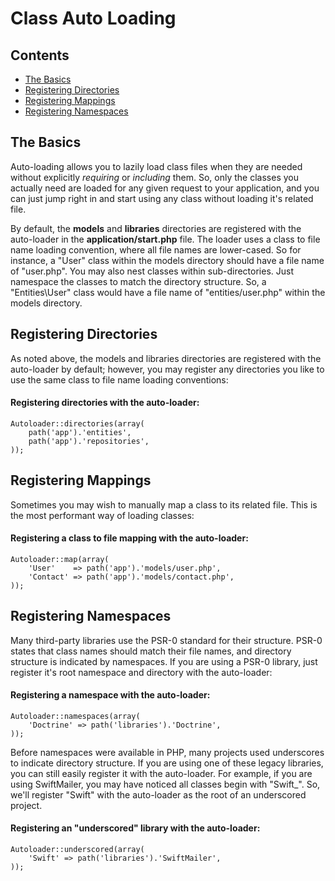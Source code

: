 # Class Auto Loading

## Contents

- [The Basics](#the-basics)
- [Registering Directories](#directories)
- [Registering Mappings](#mappings)
- [Registering Namespaces](#namespaces)

<a name="the-basics"></a>
## The Basics

Auto-loading allows you to lazily load class files when they are needed without explicitly *requiring* or *including* them. So, only the classes you actually need are loaded for any given request to your application, and you can just jump right in and start using any class without loading it's related file.

By default, the **models** and **libraries** directories are registered with the auto-loader in the **application/start.php** file. The loader uses a class to file name loading convention, where all file names are lower-cased. So for instance, a "User" class within the models directory should have a file name of "user.php". You may also nest classes within sub-directories. Just namespace the classes to match the directory structure. So, a "Entities\User" class would have a file name of "entities/user.php" within the models directory.

<a name="directories"></a>
## Registering Directories

As noted above, the models and libraries directories are registered with the auto-loader by default; however, you may register any directories you like to use the same class to file name loading conventions:

#### Registering directories with the auto-loader:

	Autoloader::directories(array(
		path('app').'entities',
		path('app').'repositories',
	));

<a name="mappings"></a>
## Registering Mappings

Sometimes you may wish to manually map a class to its related file. This is the most performant way of loading classes:

#### Registering a class to file mapping with the auto-loader:

	Autoloader::map(array(
		'User'    => path('app').'models/user.php',
		'Contact' => path('app').'models/contact.php',
	));

<a name="namespaces"></a>
## Registering Namespaces

Many third-party libraries use the PSR-0 standard for their structure. PSR-0 states that class names should match their file names, and directory structure is indicated by namespaces. If you are using a PSR-0 library, just register it's root namespace and directory with the auto-loader:

#### Registering a namespace with the auto-loader:

	Autoloader::namespaces(array(
		'Doctrine' => path('libraries').'Doctrine',
	));

Before namespaces were available in PHP, many projects used underscores to indicate directory structure. If you are using one of these legacy libraries, you can still easily register it with the auto-loader. For example, if you are using SwiftMailer, you may have noticed all classes begin with "Swift_". So, we'll register "Swift" with the auto-loader as the root of an underscored project.

#### Registering an "underscored" library with the auto-loader:

	Autoloader::underscored(array(
		'Swift' => path('libraries').'SwiftMailer',
	));